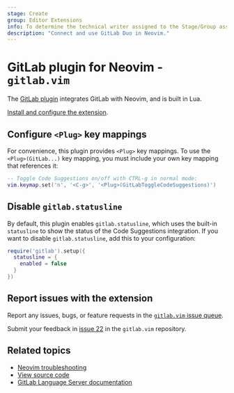 ```yaml
---
stage: Create
group: Editor Extensions
info: To determine the technical writer assigned to the Stage/Group associated with this page, see https://handbook.gitlab.com/handbook/product/ux/technical-writing/#assignments
description: "Connect and use GitLab Duo in Neovim."
---
```


# GitLab plugin for Neovim - `gitlab.vim`

The [GitLab plugin](https://gitlab.com/gitlab-org/editor-extensions/gitlab.vim)
integrates GitLab with Neovim, and is built in Lua.

[Install and configure the extension](setup.md).

## Configure `<Plug>` key mappings

For convenience, this plugin provides `<Plug>` key mappings. To use the `<Plug>(GitLab...)` key mapping,
you must include your own key mapping that references it:

```lua
-- Toggle Code Suggestions on/off with CTRL-g in normal mode:
vim.keymap.set('n', '<C-g>', '<Plug>(GitLabToggleCodeSuggestions)')
```

## Disable `gitlab.statusline`

By default, this plugin enables `gitlab.statusline`, which uses the built-in `statusline`
to show the status of the Code Suggestions integration. If you want to disable `gitlab.statusline`,
add this to your configuration:

```lua
require('gitlab').setup({
  statusline = {
    enabled = false
  }
})
```

## Report issues with the extension

Report any issues, bugs, or feature requests in the
[`gitlab.vim` issue queue](https://gitlab.com/gitlab-org/editor-extensions/gitlab.vim/-/issues).

Submit your feedback in [issue 22](https://gitlab.com/gitlab-org/editor-extensions/gitlab.vim/-/issues/22)
in the `gitlab.vim` repository.

## Related topics

- [Neovim troubleshooting](neovim_troubleshooting.md)
- [View source code](https://gitlab.com/gitlab-org/editor-extensions/gitlab.vim)
- [GitLab Language Server documentation](../language_server/index.md)
